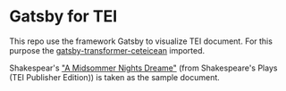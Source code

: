 # Gatsby for TEI

This repo use the framework Gatsby to visualize TEI document.
For this purpose the [gatsby-transformer-ceteicean](https://www.gatsbyjs.com/plugins/gatsby-transformer-ceteicean/) imported.

Shakespear's ["A Midsommer Nights Dreame"](https://teipublisher.com/exist/apps/shakespeare-pm/F-mnd.xml) (from Shakespeare's Plays (TEI Publisher Edition)) is taken as the sample document. 
